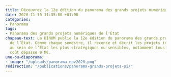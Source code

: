 ```yaml
---
title: Découvrez la 12e édition du panorama des grands projets numériques de l’État
date: 2020-11-16 11:35:00 +01:00
categories:
- Panorama
tags:
- Panorama des grands projets numériques de l'État
chapeau-text: La DINUM publie la 12e édition du panorama des grands projets numériques
  de l’État. Comme chaque semestre, il recense et décrit les projets informatiques
  au sein de l’État les plus stratégiques ou sensibles, notamment tous ceux dont le
  coût dépasse 9 M€.
une-ou-diaporama:
- image: "/uploads/panorama-nov2020.png"
redirection: "/publications/panorama-grands-projets-si/"
---
```


